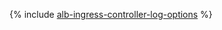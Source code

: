 {% include [alb-ingress-controller-log-options](../../_tutorials/k8s/alb-ingress-controller-log-options.md) %}